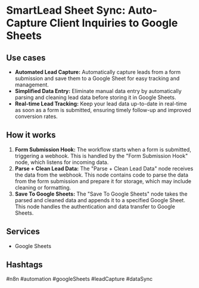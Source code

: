 # SmartLead Sheet Sync: Auto-Capture Client Inquiries to Google Sheets

## Use cases

*   **Automated Lead Capture:** Automatically capture leads from a form submission and save them to a Google Sheet for easy tracking and management.
*   **Simplified Data Entry:** Eliminate manual data entry by automatically parsing and cleaning lead data before storing it in Google Sheets.
*   **Real-time Lead Tracking:** Keep your lead data up-to-date in real-time as soon as a form is submitted, ensuring timely follow-up and improved conversion rates.

## How it works

1.  **Form Submission Hook:** The workflow starts when a form is submitted, triggering a webhook. This is handled by the "Form Submission Hook" node, which listens for incoming data.
2.  **Parse + Clean Lead Data:** The "Parse + Clean Lead Data" node receives the data from the webhook. This node contains code to parse the data from the form submission and prepare it for storage, which may include cleaning or formatting.
3.  **Save To Google Sheets:** The "Save To Google Sheets" node takes the parsed and cleaned data and appends it to a specified Google Sheet. This node handles the authentication and data transfer to Google Sheets.

## Services

*   Google Sheets

## Hashtags

#n8n #automation #googleSheets #leadCapture #dataSync
